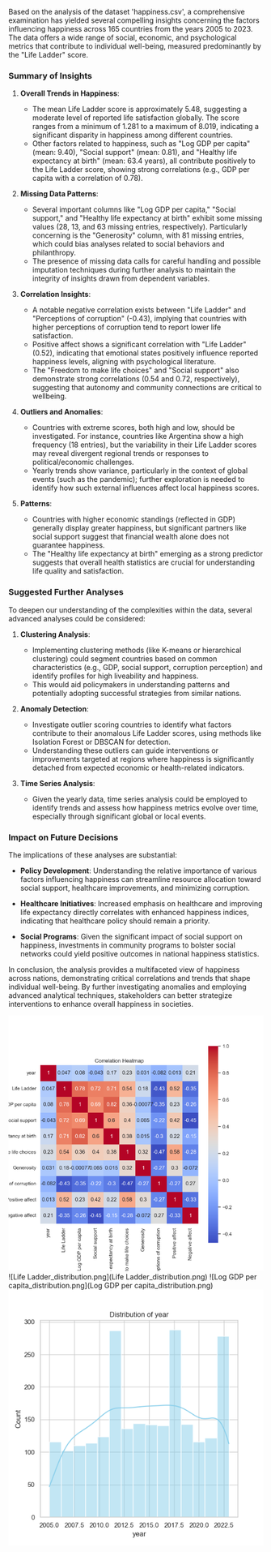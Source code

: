 Based on the analysis of the dataset 'happiness.csv', a comprehensive examination has yielded several compelling insights concerning the factors influencing happiness across 165 countries from the years 2005 to 2023. The data offers a wide range of social, economic, and psychological metrics that contribute to individual well-being, measured predominantly by the "Life Ladder" score.

### Summary of Insights

1. **Overall Trends in Happiness**: 
   - The mean Life Ladder score is approximately 5.48, suggesting a moderate level of reported life satisfaction globally. The score ranges from a minimum of 1.281 to a maximum of 8.019, indicating a significant disparity in happiness among different countries.
   - Other factors related to happiness, such as "Log GDP per capita" (mean: 9.40), "Social support" (mean: 0.81), and "Healthy life expectancy at birth" (mean: 63.4 years), all contribute positively to the Life Ladder score, showing strong correlations (e.g., GDP per capita with a correlation of 0.78).

2. **Missing Data Patterns**: 
   - Several important columns like "Log GDP per capita," "Social support," and "Healthy life expectancy at birth" exhibit some missing values (28, 13, and 63 missing entries, respectively). Particularly concerning is the "Generosity" column, with 81 missing entries, which could bias analyses related to social behaviors and philanthropy.
   - The presence of missing data calls for careful handling and possible imputation techniques during further analysis to maintain the integrity of insights drawn from dependent variables.

3. **Correlation Insights**:
   - A notable negative correlation exists between "Life Ladder" and "Perceptions of corruption" (-0.43), implying that countries with higher perceptions of corruption tend to report lower life satisfaction.
   - Positive affect shows a significant correlation with "Life Ladder" (0.52), indicating that emotional states positively influence reported happiness levels, aligning with psychological literature.
   - The "Freedom to make life choices" and "Social support" also demonstrate strong correlations (0.54 and 0.72, respectively), suggesting that autonomy and community connections are critical to wellbeing.

4. **Outliers and Anomalies**:
   - Countries with extreme scores, both high and low, should be investigated. For instance, countries like Argentina show a high frequency (18 entries), but the variability in their Life Ladder scores may reveal divergent regional trends or responses to political/economic challenges.
   - Yearly trends show variance, particularly in the context of global events (such as the pandemic); further exploration is needed to identify how such external influences affect local happiness scores.

5. **Patterns**:
   - Countries with higher economic standings (reflected in GDP) generally display greater happiness, but significant partners like social support suggest that financial wealth alone does not guarantee happiness. 
   - The "Healthy life expectancy at birth" emerging as a strong predictor suggests that overall health statistics are crucial for understanding life quality and satisfaction.

### Suggested Further Analyses

To deepen our understanding of the complexities within the data, several advanced analyses could be considered:

1. **Clustering Analysis**:
   - Implementing clustering methods (like K-means or hierarchical clustering) could segment countries based on common characteristics (e.g., GDP, social support, corruption perception) and identify profiles for high liveability and happiness.
   - This would aid policymakers in understanding patterns and potentially adopting successful strategies from similar nations.

2. **Anomaly Detection**:
   - Investigate outlier scoring countries to identify what factors contribute to their anomalous Life Ladder scores, using methods like Isolation Forest or DBSCAN for detection.
   - Understanding these outliers can guide interventions or improvements targeted at regions where happiness is significantly detached from expected economic or health-related indicators.

3. **Time Series Analysis**:
   - Given the yearly data, time series analysis could be employed to identify trends and assess how happiness metrics evolve over time, especially through significant global or local events.

### Impact on Future Decisions

The implications of these analyses are substantial:

- **Policy Development**: Understanding the relative importance of various factors influencing happiness can streamline resource allocation toward social support, healthcare improvements, and minimizing corruption.
  
- **Healthcare Initiatives**: Increased emphasis on healthcare and improving life expectancy directly correlates with enhanced happiness indices, indicating that healthcare policy should remain a priority.
  
- **Social Programs**: Given the significant impact of social support on happiness, investments in community programs to bolster social networks could yield positive outcomes in national happiness statistics.

In conclusion, the analysis provides a multifaceted view of happiness across nations, demonstrating critical correlations and trends that shape individual well-being. By further investigating anomalies and employing advanced analytical techniques, stakeholders can better strategize interventions to enhance overall happiness in societies.

![correlation_heatmap.png](correlation_heatmap.png)
![Life Ladder_distribution.png](Life Ladder_distribution.png)
![Log GDP per capita_distribution.png](Log GDP per capita_distribution.png)
![year_distribution.png](year_distribution.png)